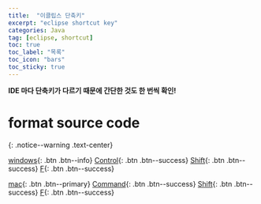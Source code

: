 ```yaml
---
title:  "이클립스 단축키"
excerpt: "eclipse shortcut key"
categories: Java
tag: [eclipse, shortcut]
toc: true
toc_label: "목록"
toc_icon: "bars"
toc_sticky: true
---
```


**IDE 마다 단축키가 다르기 때문에 간단한 것도 한 번씩 확인!**

# format source code
{: .notice--warning .text-center}

[windows](){: .btn .btn--info}
[Control](){: .btn .btn--success}
[Shift](){: .btn .btn--success} 
[F](){: .btn .btn--success}

[mac](){: .btn .btn--primary}
[Command](){: .btn .btn--success}
[Shift](){: .btn .btn--success}
[F](){: .btn .btn--success}
